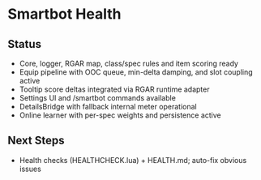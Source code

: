 # Smartbot Health

## Status
- Core, logger, RGAR map, class/spec rules and item scoring ready
- Equip pipeline with OOC queue, min-delta damping, and slot coupling active
- Tooltip score deltas integrated via RGAR runtime adapter
- Settings UI and /smartbot commands available
- DetailsBridge with fallback internal meter operational
- Online learner with per-spec weights and persistence active

## Next Steps
- Health checks (HEALTHCHECK.lua) + HEALTH.md; auto-fix obvious issues
